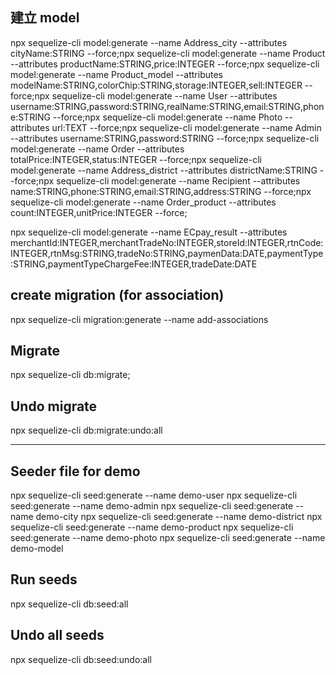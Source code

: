 ## 建立 model
npx sequelize-cli model:generate --name Address_city --attributes cityName:STRING --force;npx sequelize-cli model:generate --name Product --attributes productName:STRING,price:INTEGER --force;npx sequelize-cli model:generate --name Product_model --attributes modelName:STRING,colorChip:STRING,storage:INTEGER,sell:INTEGER --force;npx sequelize-cli model:generate --name User --attributes username:STRING,password:STRING,realName:STRING,email:STRING,phone:STRING --force;npx sequelize-cli model:generate --name Photo --attributes url:TEXT --force;npx sequelize-cli model:generate --name Admin --attributes username:STRING,password:STRING --force;npx sequelize-cli model:generate --name Order --attributes totalPrice:INTEGER,status:INTEGER --force;npx sequelize-cli model:generate --name Address_district --attributes districtName:STRING --force;npx sequelize-cli model:generate --name Recipient --attributes name:STRING,phone:STRING,email:STRING,address:STRING --force;npx sequelize-cli model:generate --name Order_product --attributes count:INTEGER,unitPrice:INTEGER --force;

npx sequelize-cli model:generate --name ECpay_result --attributes merchantId:INTEGER,merchantTradeNo:INTEGER,storeId:INTEGER,rtnCode:INTEGER,rtnMsg:STRING,tradeNo:STRING,paymenData:DATE,paymentType:STRING,paymentTypeChargeFee:INTEGER,tradeDate:DATE





## create migration (for association)
npx sequelize-cli migration:generate --name add-associations

## Migrate
npx sequelize-cli db:migrate;

## Undo migrate
npx sequelize-cli db:migrate:undo:all

---

## Seeder file for demo
npx sequelize-cli seed:generate --name demo-user
npx sequelize-cli seed:generate --name demo-admin
npx sequelize-cli seed:generate --name demo-city
npx sequelize-cli seed:generate --name demo-district
npx sequelize-cli seed:generate --name demo-product
npx sequelize-cli seed:generate --name demo-photo
npx sequelize-cli seed:generate --name demo-model



## Run seeds
npx sequelize-cli db:seed:all

## Undo all seeds
npx sequelize-cli db:seed:undo:all
